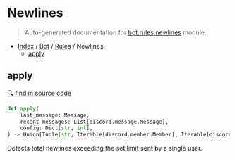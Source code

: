 # Newlines

> Auto-generated documentation for [bot.rules.newlines](https://github.com/python-discord/bot/blob/master/bot/rules/newlines.py) module.

- [Index](../../README.md#modules) / [Bot](../index.md#bot) / [Rules](index.md#rules) / Newlines
  - [apply](#apply)

## apply

[🔍 find in source code](https://github.com/python-discord/bot/blob/master/bot/rules/newlines.py#L7)

```python
def apply(
    last_message: Message,
    recent_messages: List[discord.message.Message],
    config: Dict[str, int],
) -> Union[Tuple[str, Iterable[discord.member.Member], Iterable[discord.message.Message]], NoneType]
```

Detects total newlines exceeding the set limit sent by a single user.
